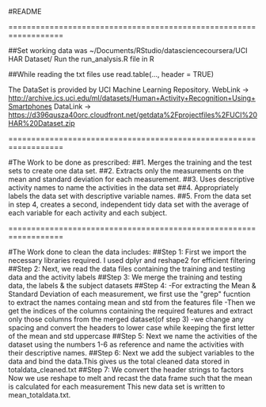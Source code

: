 #README

==================================================================

##Set working data was ~/Documents/RStudio/datasciencecoursera/UCI HAR Dataset/
Run the run_analysis.R file in R

##While reading the txt files use read.table(..., header = TRUE)

The DataSet is provided by UCI Machine Learning Repository.
WebLink -> http://archive.ics.uci.edu/ml/datasets/Human+Activity+Recognition+Using+Smartphones
DataLink -> https://d396qusza40orc.cloudfront.net/getdata%2Fprojectfiles%2FUCI%20HAR%20Dataset.zip

==================================================================

#The Work to be done as prescribed:
##1.
Merges the training and the test sets to create one data set.
##2.
Extracts only the measurements on the mean and standard deviation for each measurement.
##3.
Uses descriptive activity names to name the activities in the data set
##4.
Appropriately labels the data set with descriptive variable names.
##5.
From the data set in step 4, creates a second, independent tidy data set with the average of each variable for each activity and each subject.


==================================================================

#The Work done to clean the data includes:
##Step 1:
First we import the necessary libraries required. I used dplyr and reshape2 for efficient filtering 
##Step 2:
Next, we read the data files containing the training and testing data and the activity labels
##Step 3:
We merge the training and testing data, the labels & the subject datasets
##Step 4:
-For extracting the Mean & Standard Deviation of each measurement, we first use the "grep"
 fucntion to extract the names containg mean and std from the features file
-Then we get the indices of the columns containing the required features and extract only 
 those columns from the merged dataset(of step 3)
-we change any spacing and convert the headers to lower case while keeping the first letter of 
 the mean and std uppercase
##Step 5:
Next we name the activities of the dataset using the numbers 1-6 as reference and name the 
activities with their descriptive names.
##Step 6:
Next we add the subject variables to the data and bind the data.This gives us the total cleaned 
data stored in totaldata_cleaned.txt
##Step 7:
We convert the header strings to factors
Now we use reshape to melt and recast the data frame such that the mean is calculated for each measurement
This new data set is written to mean_totaldata.txt.
